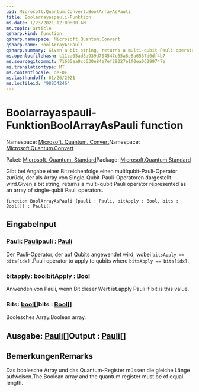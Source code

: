 ```yaml
---
uid: Microsoft.Quantum.Convert.BoolArrayAsPauli
title: Boolarrayaspauli-Funktion
ms.date: 1/23/2021 12:00:00 AM
ms.topic: article
qsharp.kind: function
qsharp.namespace: Microsoft.Quantum.Convert
qsharp.name: BoolArrayAsPauli
qsharp.summary: Given a bit string, returns a multi-qubit Pauli operator represented as an array of single-qubit Pauli operators.
ms.openlocfilehash: c11ca05ad8a939d704547c65a8e8a6537d0df4b7
ms.sourcegitcommit: 71605ea9cc630e84e7ef29027e1f0ea06299747e
ms.translationtype: MT
ms.contentlocale: de-DE
ms.lasthandoff: 01/26/2021
ms.locfileid: "98834246"
---
```

# <a name="boolarrayaspauli-function"></a><span data-ttu-id="4ff9e-102">Boolarrayaspauli-Funktion</span><span class="sxs-lookup"><span data-stu-id="4ff9e-102">BoolArrayAsPauli function</span></span>

<span data-ttu-id="4ff9e-103">Namespace: [Microsoft. Quantum. Convert](xref:Microsoft.Quantum.Convert)</span><span class="sxs-lookup"><span data-stu-id="4ff9e-103">Namespace: [Microsoft.Quantum.Convert](xref:Microsoft.Quantum.Convert)</span></span>

<span data-ttu-id="4ff9e-104">Paket: [Microsoft. Quantum. Standard](https://nuget.org/packages/Microsoft.Quantum.Standard)</span><span class="sxs-lookup"><span data-stu-id="4ff9e-104">Package: [Microsoft.Quantum.Standard](https://nuget.org/packages/Microsoft.Quantum.Standard)</span></span>


<span data-ttu-id="4ff9e-105">Gibt bei Angabe einer Bitzeichenfolge einen multiqubit-Pauli-Operator zurück, der als Array von Single-Qubit-Pauli-Operatoren dargestellt wird.</span><span class="sxs-lookup"><span data-stu-id="4ff9e-105">Given a bit string, returns a multi-qubit Pauli operator represented as an array of single-qubit Pauli operators.</span></span>

```qsharp
function BoolArrayAsPauli (pauli : Pauli, bitApply : Bool, bits : Bool[]) : Pauli[]
```


## <a name="input"></a><span data-ttu-id="4ff9e-106">Eingabe</span><span class="sxs-lookup"><span data-stu-id="4ff9e-106">Input</span></span>

### <a name="pauli--pauli"></a><span data-ttu-id="4ff9e-107">Pauli: [Pauli](xref:microsoft.quantum.lang-ref.pauli)</span><span class="sxs-lookup"><span data-stu-id="4ff9e-107">pauli : [Pauli](xref:microsoft.quantum.lang-ref.pauli)</span></span>

<span data-ttu-id="4ff9e-108">Der Pauli-Operator, der auf Qubits angewendet wird, wobei `bitsApply == bits[idx]` .</span><span class="sxs-lookup"><span data-stu-id="4ff9e-108">Pauli operator to apply to qubits where `bitsApply == bits[idx]`.</span></span>


### <a name="bitapply--bool"></a><span data-ttu-id="4ff9e-109">bitapply: [bool](xref:microsoft.quantum.lang-ref.bool)</span><span class="sxs-lookup"><span data-stu-id="4ff9e-109">bitApply : [Bool](xref:microsoft.quantum.lang-ref.bool)</span></span>

<span data-ttu-id="4ff9e-110">Anwenden von Pauli, wenn Bit dieser Wert ist.</span><span class="sxs-lookup"><span data-stu-id="4ff9e-110">apply Pauli if bit is this value.</span></span>


### <a name="bits--bool"></a><span data-ttu-id="4ff9e-111">Bits: [bool](xref:microsoft.quantum.lang-ref.bool)[]</span><span class="sxs-lookup"><span data-stu-id="4ff9e-111">bits : [Bool](xref:microsoft.quantum.lang-ref.bool)[]</span></span>

<span data-ttu-id="4ff9e-112">Boolesches Array.</span><span class="sxs-lookup"><span data-stu-id="4ff9e-112">Boolean array.</span></span>



## <a name="output--pauli"></a><span data-ttu-id="4ff9e-113">Ausgabe: [Pauli](xref:microsoft.quantum.lang-ref.pauli)[]</span><span class="sxs-lookup"><span data-stu-id="4ff9e-113">Output : [Pauli](xref:microsoft.quantum.lang-ref.pauli)[]</span></span>



## <a name="remarks"></a><span data-ttu-id="4ff9e-114">Bemerkungen</span><span class="sxs-lookup"><span data-stu-id="4ff9e-114">Remarks</span></span>

<span data-ttu-id="4ff9e-115">Das boolesche Array und das Quantum-Register müssen die gleiche Länge aufweisen.</span><span class="sxs-lookup"><span data-stu-id="4ff9e-115">The Boolean array and the quantum register must be of equal length.</span></span>